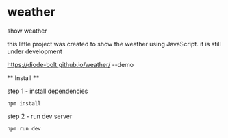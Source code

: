 # weather
show weather

this little project was created to show the weather using JavaScript.
it is still under development


https://diode-bolt.github.io/weather/ --demo

** Install **

step 1 - install dependencies

```
npm install
```

step 2 - run dev server

```
npm run dev
```
